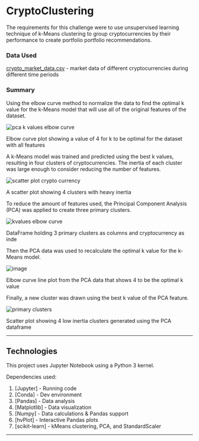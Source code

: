 # CryptoClustering
The requirements for this challenge were to use unsupervised learning technique of k-Means clustering to group cryptocurrencies by their performance to create portfolio portfolio recommendations.

### Data Used
[crypto_market_data.csv](/Resources/crypto_market_data.csv) - market data of different cryptocurrencies during different time periods

### Summary
Using the elbow curve method to normalize the data to find the optimal k value for the k-Means model that will use all of the original features of the dataset. 

![pca k values elbow curve](https://user-images.githubusercontent.com/117309455/236635583-a91aea55-5341-47e8-a031-e79e3374b64a.png)

Elbow curve plot showing a value of 4 for k to be optimal for the dataset with all features

A k-Means model was trained and predicted using the best k values, resulting in four clusters of cryptocurrencies. The inertia of each cluster was large enough to consider reducing the number of features.

![scatter plot crypto currency](https://user-images.githubusercontent.com/117309455/236635620-f733ecd1-b258-488a-9790-4a956d28e364.png)

A scatter plot showing 4 clusters with heavy inertia

To reduce the amount of features used, the Principal Component Analysis (PCA) was applied to create three primary clusters.

![kvalues elbow curve](https://user-images.githubusercontent.com/117309455/236635634-f059c82d-598a-4b93-b8bf-d24c3da40f95.png)

DataFrame holding 3 primary clusters as columns and cryptocurrency as inde

Then the PCA data was used to recalculate the optimal k value for the k-Means model.

![image](https://user-images.githubusercontent.com/117309455/236635550-05fd515f-0703-4f8d-b99b-266b207bd53d.png)


Elbow curve line plot from the PCA data that shows 4 to be the optimal k value


Finally, a new cluster was drawn using the best k value of the PCA feature.

![primary clusters](https://user-images.githubusercontent.com/117309455/236635815-65a69092-e35a-4300-a406-dbf004247d1a.png)

Scatter plot showing 4 low inertia clusters generated using the PCA dataframe

---

## Technologies

This project uses Jupyter Notebook using a Python 3 kernel. 

Dependencies used: 
1. [Jupyter] - Running code 
2. [Conda] - Dev environment
3. [Pandas] - Data analysis
4. [Matplotlib] - Data visualization
5. [Numpy] - Data calculations & Pandas support
6. [hvPlot] - Interactive Pandas plots 
7. [scikit-learn] - kMeans clustering, PCA, and StandardScaler 

---
